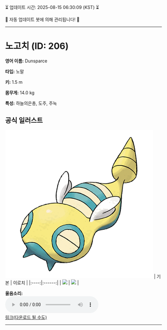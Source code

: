 
⏳ 업데이트 시간: 2025-08-15 06:30:09 (KST) ⏳

🤖 자동 업데이트 봇에 의해 관리됩니다! 🤖

---

# 노고치 (ID: 206)
**영어 이름:** Dunsparce

**타입:** 노말

**키:** 1.5 m

**몸무게:** 14.0 kg

**특성:** 하늘의은총, 도주, 주눅

## 공식 일러스트
![](https://raw.githubusercontent.com/PokeAPI/sprites/master/sprites/pokemon/other/official-artwork/206.png)
| 기본 | 이로치 |
|:----:|:------:|
| <img src="http://play.pokemonshowdown.com/sprites/ani/dunsparce.gif" width="200"> | <img src="http://play.pokemonshowdown.com/sprites/ani-shiny/dunsparce.gif" width="200"> |

**울음소리:**<br><audio controls src="https://raw.githubusercontent.com/PokeAPI/cries/main/cries/pokemon/latest/206.ogg"></audio><br> [링크(다운로드 될 수도)](https://raw.githubusercontent.com/PokeAPI/cries/main/cries/pokemon/latest/206.ogg)


---
